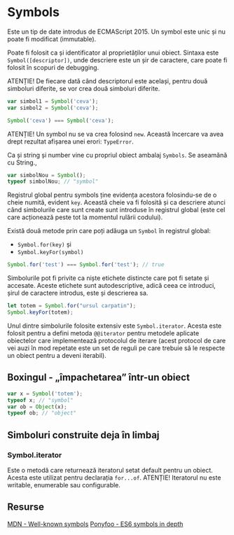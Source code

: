 # Symbols

Este un tip de date introdus de ECMAScript 2015. Un symbol este unic și nu poate fi modificat (immutable).

Poate fi folosit ca și identificator al proprietăților unui obiect. Sintaxa este `Symbol([descriptor])`, unde descriere este un șir de caractere, care poate fi folosit în scopuri de debugging.

ATENȚIE! De fiecare dată când descriptorul este același, pentru două simboluri diferite, se vor crea două simboluri diferite.

```javascript
var simbol1 = Symbol('ceva');
var simbol2 = Symbol('ceva');

Symbol('ceva') === Symbol('ceva');
```

ATENȚIE! Un symbol nu se va crea folosind `new`. Această încercare va avea drept rezultat afișarea unei erori: `TypeError`.

Ca și string și number vine cu propriul obiect ambalaj `Symbols`.
Se aseamănă cu String.,

```javascript
var simbolNou = Symbol();
typeof simbolNou; // "symbol"
```

Registrul global pentru symbols ține evidența acestora folosindu-se de o cheie numită, evident `key`. Această cheie va fi folosită și ca descriere atunci când simbolurile care sunt create sunt introduse în registrul global (este cel care acționează peste tot la momentul rulării codului).

Există două metode prin care poți adăuga un `Symbol` în registrul global:
- `Symbol.for(key)` și
- `Symbol.keyFor(symbol)`

```javascript
Symbol.for('test') === Symbol.for('test'); // true
```

Simbolurile pot fi privite ca niște etichete distincte care pot fi setate și accesate. Aceste etichete sunt autodescriptive, adică ceea ce introduci, șirul de caractere introdus, este și descrierea sa.

```javascript
let totem = Symbol.for("ursul carpatin");
Symbol.keyFor(totem);
```

Unul dintre simbolurile folosite extensiv este `Symbol.iterator`. Acesta este folosit pentru a defini metoda `@@iterator` pentru metodele aplicate obiectelor care implementează protocolul de iterare (acest protocol de care vei auzi în mod repetate este un set de reguli pe care trebuie să le respecte un obiect pentru a deveni iterabil).

## Boxingul - „împachetarea” într-un obiect

```javascript
var x = Symbol('totem');
typeof x; // "symbol"
var ob = Object(x);
typeof ob; // "object"
```

## Simboluri construite deja în limbaj

### Symbol.iterator

Este o metodă care returnează iteratorul setat default pentru un obiect. Acesta este utilizat pentru declarația `for...of`.
ATENȚIE! Iteratorul nu este writable, enumerable sau configurable.

## Resurse

[MDN - Well-known symbols](https://developer.mozilla.org/en/docs/Web/JavaScript/Reference/Global_Objects/Symbol#Well-known_symbols)
[Ponyfoo - ES6 symbols in depth](https://ponyfoo.com/articles/es6-symbols-in-depth)
